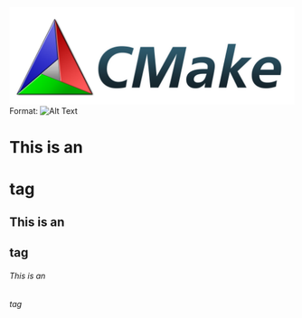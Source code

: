 
![GitHub Logo](/images/CMake-Logo-and-Text.png)
Format: ![Alt Text](url)
# This is an <h1> tag
## This is an <h2> tag
###### This is an <h6> tag
